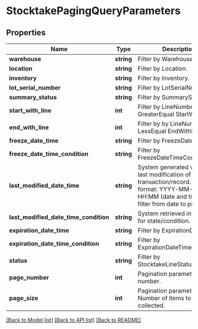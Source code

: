 # StocktakePagingQueryParameters

## Properties
Name | Type | Description | Notes
------------ | ------------- | ------------- | -------------
**warehouse** | **string** | Filter by Warehouse. | [optional] 
**location** | **string** | Filter by Location. | [optional] 
**inventory** | **string** | Filter by Inventory. | [optional] 
**lot_serial_number** | **string** | Filter by LotSerialNumber. | [optional] 
**summary_status** | **string** | Filter by SummaryStatus. | [optional] 
**start_with_line** | **int** | Filter by LineNumber GreaterEqual StartWithLine. | [optional] 
**end_with_line** | **int** | Filter by by LineNumber LessEqual EndWithLine. | [optional] 
**freeze_date_time** | **string** | Filter by FreezeDateTime. | [optional] 
**freeze_date_time_condition** | **string** | Filter by FreezeDateTimeCondition. | [optional] 
**last_modified_date_time** | **string** | System generated value for last modification of transaction/record. Use format: YYYY-MM-DD HH:MM (date and time) to filter from date to present.. | [optional] 
**last_modified_date_time_condition** | **string** | System retrieved information for state/condition. | [optional] 
**expiration_date_time** | **string** | Filter by ExpirationDateTime. | [optional] 
**expiration_date_time_condition** | **string** | Filter by ExpirationDateTimeCondition. | [optional] 
**status** | **string** | Filter by StocktakeLineStatus. | [optional] 
**page_number** | **int** | Pagination parameter. Page number. | [optional] 
**page_size** | **int** | Pagination parameter. Number of items to be collected. | [optional] 

[[Back to Model list]](../README.md#documentation-for-models) [[Back to API list]](../README.md#documentation-for-api-endpoints) [[Back to README]](../README.md)


